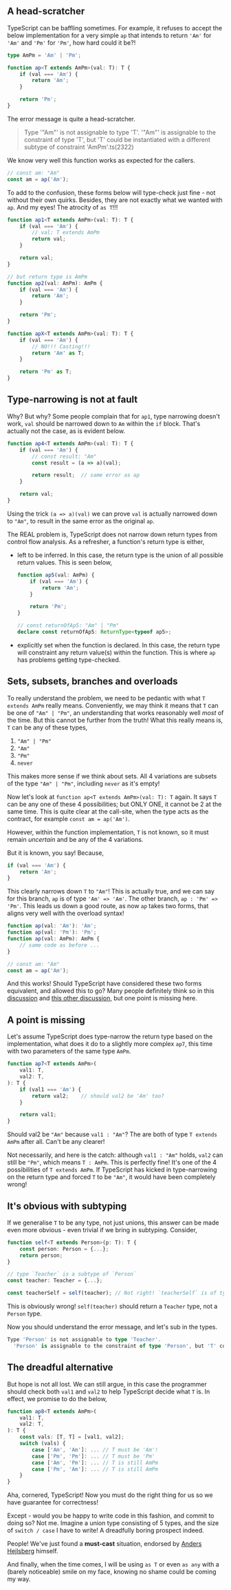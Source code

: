 ## A head-scratcher

TypeScript can be baffling sometimes. For example, it refuses to accept the below implementation for a very simple `ap` that intends to return `'Am'` for `'Am'` and `'Pm'` for `'Pm'`, how hard could it be?!

```TypeScript
type AmPm = 'Am' | 'Pm';

function ap<T extends AmPm>(val: T): T {
    if (val === 'Am') {
        return 'Am';
    }

    return 'Pm';
}
```

The error message is quite a head-scratcher.

> Type '"Am"' is not assignable to type 'T'.
> '"Am"' is assignable to the constraint of type 'T', but 'T' could be instantiated with a different subtype of constraint 'AmPm'.ts(2322)

We know very well this function works as expected for the callers.

```TypeScript
// const am: "Am"
const am = ap('Am');
```

To add to the confusion, these forms below will type-check just fine - not without their own quirks. Besides, they are not exactly what we wanted with `ap`. And my eyes! The atrocity of `as T`!!!

```TypeScript
function ap1<T extends AmPm>(val: T): T {
    if (val === 'Am') {
        // val: T extends AmPm
        return val; 
    }

    return val;
}

// but return type is AmPm
function ap2(val: AmPm): AmPm {
    if (val === 'Am') {
        return 'Am';
    }

    return 'Pm';
}

function apX<T extends AmPm>(val: T): T {
    if (val === 'Am') {
        // NO!!! Casting!!!
        return 'Am' as T;
    }

    return 'Pm' as T;
}
```

## Type-narrowing is not at fault

Why? But why? Some people complain that for `ap1`, type narrowing doesn't work, `val` should be narrowed down to `Am` within the `if` block. That's actually not the case, as is evident below.

```TypeScript
function ap4<T extends AmPm>(val: T): T {
    if (val === 'Am') {
        // const result: "Am"
        const result = (a => a)(val);

        return result;  // same error as ap
    }

    return val;
}
```

Using the trick `(a => a)(val)` we can prove `val` is actually narrowed down to `"Am"`, to result in the same error as the original `ap`.

The REAL problem is, TypeScript does not narrow down return types from control flow analysis. As a refresher, a function's return type is either,

* left to be inferred. In this case, the return type is the union of all possible return values. This is seen below,

    ```TypeScript
    function ap5(val: AmPm) {
        if (val === 'Am') {
            return 'Am';
        }

        return 'Pm';
    }

    // const returnOfAp5: "Am" | "Pm"
    declare const returnOfAp5: ReturnType<typeof ap5>;
    ```

* explicitly set when the function is declared. In this case, the return type will constraint any return value(s) within the function. This is where `ap` has problems getting type-checked.

## Sets, subsets, branches and overloads

To really understand the problem, we need to be pedantic with what `T extends AmPm` really means. Conveniently, we may think it means that `T` can be one of `"Am" | "Pm"`, an understanding that works reasonably well *most* of the time. But this cannot be further from the truth! What this really means is, `T` can be any of these types,

1. `"Am" | "Pm"`
2. `"Am"`
3. `"Pm"`
4. `never`


This makes more sense if we think about sets. All 4 variations are subsets of the type `"Am" | "Pm"`, including `never` as it's empty!

Now let's look at `function ap<T extends AmPm>(val: T): T` again. It says `T` can be any one of these 4 possibilities; but ONLY ONE, it cannot be 2 at the same time. This is quite clear at the call-site, when the type acts as the contract, for example `const am = ap('Am')`.

However, within the function implementation, `T` is not known, so it must remain *uncertain* and be any of the 4 variations.

But it is known, you say! Because,

```TypeScript
if (val === 'Am') {
    return 'Am';
}
```

This clearly narrows down `T` to `"Am"`! This is actually true, and we can say for this branch, `ap` is of type `'Am' => 'Am'`. The other branch, `ap : 'Pm' => 'Pm'`. This leads us down a good route, as now `ap` takes two forms, that aligns very well with the overload syntax!

```TypeScript
function ap(val: 'Am'): 'Am';
function ap(val: 'Pm'): 'Pm';
function ap(val: AmPm): AmPm {
    // same code as before ...
}

// const am: "Am"
const am = ap('Am');
```

And this works! Should TypeScript have considered these two forms equivalent, and allowed this to go? Many people definitely think so in this [discussion](https://github.com/microsoft/TypeScript/issues/24929) and [this other discussion](https://github.com/microsoft/TypeScript/issues/22735), but one point is missing here.

## A point is missing

Let's assume TypeScript does type-narrow the return type based on the implementation, what does it do to a slightly more complex `ap7`, this time with two parameters of the same type `AmPm`.

```TypeScript
function ap7<T extends AmPm>(
    val1: T,
    val2: T,
): T {
    if (val1 === 'Am') {
        return val2;    // should val2 be 'Am' too?
    }

    return val1;
}
```

Should val2 be `"Am"` because `val1 : "Am"`? The are both of type `T extends AmPm` after all. Can't be any clearer!

Not necessarily, and here is the catch: although `val1 : "Am"` holds, `val2` can still be `"Pm"`, which means `T : AmPm`. This is perfectly fine! It's one of the 4 possibilities of `T extends AmPm`. If TypeScript has kicked in type-narrowing on the return type and forced `T` to be `"Am"`, it would have been completely wrong!

## It's obvious with subtyping

If we generalise `T` to be any type, not just unions, this answer can be made even more obvious - even trivial if we bring in subtyping. Consider,

```TypeScript
function self<T extends Person>(p: T): T {
    const person: Person = {...};
    return person;
}

// type `Teacher` is a subtype of `Person`
const teacher: Teacher = {...};

const teacherSelf = self(teacher); // Not right! `teacherSelf` is of type `Person`
```

This is obviously wrong! `self(teacher)` should return a `Teacher` type, not a `Person` type.

Now you should understand the error message, and let's sub in the types.

```TypeScript
Type 'Person' is not assignable to type 'Teacher'.
  'Person' is assignable to the constraint of type 'Person', but 'T' could be instantiated with 'Teacher'.ts(2322)
```

## The dreadful alternative

But hope is not all lost. We can still argue, in this case the programmer should check both `val1` and `val2` to help TypeScript decide what `T` is. In effect, we promise to do the below,

```TypeScript
function ap8<T extends AmPm>(
    val1: T,
    val2: T,
): T {
    const vals: [T, T] = [val1, val2];
    switch (vals) {
        case ['Am', 'Am']: ... // T must be 'Am'!
        case ['Pm', 'Pm']: ... // T must be 'Pm'
        case ['Am', 'Pm']: ... // T is still AmPm
        case ['Pm', 'Am']: ... // T is still AmPm
    }
}
```

Aha, cornered, TypeScript! Now you must do the right thing for us so we have guarantee for correctness! 

Except - would you be happy to write code in this fashion, and commit to doing so? Not me. Imagine a union type consisting of 5 types, and the size of `switch / case` I have to write! A dreadfully boring prospect indeed. 

People! We've just found a **must-cast** situation, endorsed by [Anders Hejlsberg](https://github.com/microsoft/TypeScript/issues/22735#issuecomment-374817151) himself.

And finally, when the time comes, I will be using `as T` or even `as any` with a (barely noticeable) smile on my face, knowing no shame could be coming my way.